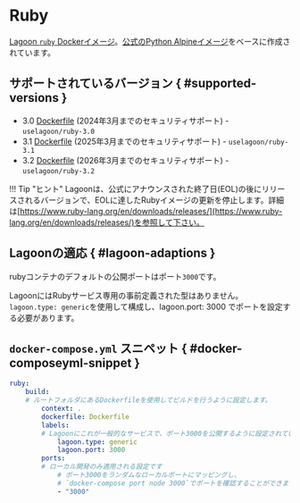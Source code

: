 # Ruby

[Lagoon `ruby` Dockerイメージ](https://github.com/uselagoon/lagoon-images/tree/main/images/ruby)。[公式のPython Alpineイメージ](https://hub.docker.com/_/ruby/)をベースに作成されています。


## サポートされているバージョン { #supported-versions }

* 3.0 [Dockerfile](https://github.com/uselagoon/lagoon-images/blob/main/images/ruby/3.0.Dockerfile) (2024年3月までのセキュリティサポート) - `uselagoon/ruby-3.0`
* 3.1 [Dockerfile](https://github.com/uselagoon/lagoon-images/blob/main/images/ruby/3.1.Dockerfile) (2025年3月までのセキュリティサポート) - `uselagoon/ruby-3.1`
* 3.2 [Dockerfile](https://github.com/uselagoon/lagoon-images/blob/main/images/ruby/3.2.Dockerfile) (2026年3月までのセキュリティサポート) - `uselagoon/ruby-3.2`

!!! Tip "ヒント"
    Lagoonは、公式にアナウンスされた終了日(EOL)の後にリリースされるバージョンで、EOLに達したRubyイメージの更新を停止します。詳細は[https://www.ruby-lang.org/en/downloads/releases/](https://www.ruby-lang.org/en/downloads/releases/)を参照して下さい。

## Lagoonの適応 { #lagoon-adaptions }

rubyコンテナのデフォルトの公開ポートはポート`3000`です。

LagoonにはRubyサービス専用の事前定義された型はありません。`lagoon.type: generic`を使用して構成し、lagoon.port: 3000 でポートを設定する必要があります。

## `docker-compose.yml` スニペット { #docker-composeyml-snippet }

```yaml title="docker-compose.yml"
ruby:
    build:
    # ルートフォルダにあるDockerfileを使用してビルドを行うように設定します。
        context: .
        dockerfile: Dockerfile
        labels:
        # Lagoonにこれが一般的なサービスで、ポート3000を公開するように設定されていることを伝えます
            lagoon.type: generic
            lagoon.port: 3000
        ports:
        # ローカル開発のみ適用される設定です
            # ポート3000をランダムなローカルポートにマッピングし、
            # `docker-compose port node 3000`でポートを確認することができます。
            - "3000"
```
